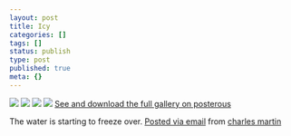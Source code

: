 ```yaml
---
layout: post
title: Icy
categories: []
tags: []
status: publish
type: post
published: true
meta: {}
---
```




[![](http://posterous.com/getfile/files.posterous.com/charlesmartin/aocvP893fERqGEUQP2Gnpt5RkIsIEYSjFsWtk4GXQPZ4bkAVXCtF24tQKezo/photo_1.jpg.scaled.500.jpg)](http://posterous.com/getfile/files.posterous.com/charlesmartin/rMQsj9agmnvbOqogbo08HZDq6vRUe9oFytN8F33y9Xs2ClcuDGcB9eQ0UjY6/photo_1.jpg.scaled.1000.jpg) 
[![](http://posterous.com/getfile/files.posterous.com/charlesmartin/UdVYMaTHazxUsJpj33h536RIZB29xlgqWfo2bnHmORNryhIuyxjcZ6igL1tE/photo_2.jpg.scaled.500.jpg)](http://posterous.com/getfile/files.posterous.com/charlesmartin/0I382SKq5Dmf5KoxXZFCP7hdikC2zHADiMm7DyHLKBJPwpjkw4oGtodXw5We/photo_2.jpg.scaled.1000.jpg) 
[![](http://posterous.com/getfile/files.posterous.com/charlesmartin/7AU46pD5mRWH3aSN8eVJcoW8SmLUMjJq65uQgggz27r6I4QiP0WdA17RQt8L/photo_3.jpg.scaled.500.jpg)](http://posterous.com/getfile/files.posterous.com/charlesmartin/GVok05l647n3NO1aAt5E04aK8zcuOOEu71rE7v0bPyAy3K4dH9F8utekScYP/photo_3.jpg.scaled.1000.jpg) 
[![](http://posterous.com/getfile/files.posterous.com/charlesmartin/Uf972bfbN6Y0fzHZq4EaGBHKqbGrYCmNySuFkXQCTJ9yAGi4A8hV09ZJATFF/photo_4.jpg.scaled.500.jpg)](http://posterous.com/getfile/files.posterous.com/charlesmartin/TTEUvEuBzf5jGGoYmsdX78asDRknchw00omnjazVYxUBYIdPDG4gtIWsu1iz/photo_4.jpg.scaled.1000.jpg) 
[See and download the full gallery on posterous](http://charlesmartin.posterous.com/icy)

The water is starting to freeze over. 
[Posted via email](http://posterous.com)  from 
[charles martin](http://charlesmartin.posterous.com/icy)
